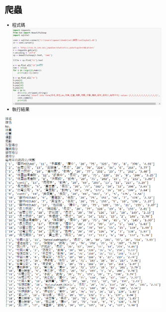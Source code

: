 # 爬蟲
* 程式碼
![](https://github.com/qweasd049564/ws109a/blob/master/homework/1.png)
* 執行結果

![](https://github.com/qweasd049564/ws109a/blob/master/homework/2.png)
![](https://github.com/qweasd049564/ws109a/blob/master/homework/3.png)
